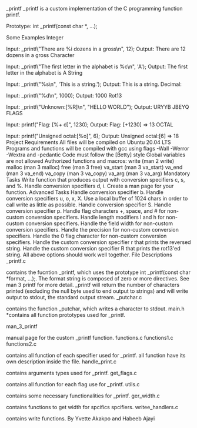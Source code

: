 _printf _printf is a custom implementation of the C programming function printf.

Prototype: int _printf(const char *, ...);

Some Examples Integer

Input: _printf("There are %i dozens in a gross\n", 12); Output: There are 12 dozens in a gross Character

Input: _printf("The first letter in the alphabet is %c\n", 'A'); Output: The first letter in the alphabet is A String

Input: _printf("%s\n", 'This is a string.'); Output: This is a string. Decimal:

Input: _printf("%d\n", 1000); Output: 1000 Rot13

Input: _printf("Unknown:[%R]\n", "HELLO WORLD"); Output: URYYB JBEYQ FLAGS

Input: printf("Flag: [%+ d]", 1230); Output: Flag: [+1230] => 13 OCTAL

Input: printf("Unsigned octal:[%o]", 6); Output: Unsigned octal:[6] => 18 Project Requirements All files will be compiled on Ubuntu 20.04 LTS Programs and functions will be compiled with gcc using flags -Wall -Werror -Wextra and -pedantic Code must follow the [Betty] style Global variables are not allowed Authorized functions and macros: write (man 2 write) malloc (man 3 malloc) free (man 3 free) va_start (man 3 va_start) va_end (man 3 va_end) va_copy (man 3 va_copy) va_arg (man 3 va_arg) Mandatory Tasks Write function that produces output with conversion specifiers c, s, and %. Handle conversion specifiers d, i. Create a man page for your function. Advanced Tasks Handle conversion specifier b. Handle conversion specifiers u, o, x, X. Use a local buffer of 1024 chars in order to call write as little as possible. Handle conversion specifier S. Handle conversion specifier p. Handle flag characters +, space, and # for non-custom conversion specifiers. Handle length modifiers l and h for non-custom conversion specifiers. Handle the field width for non-custom conversion specifiers. Handle the precision for non-custom conversion specifiers. Handle the 0 flag character for non-custom conversion specifiers. Handle the custom conversion specifier r that prints the reversed string. Handle the custom conversion specifier R that prints the rot13'ed string. All above options should work well together. File Descriptions _printf.c

contains the fucntion _printf, which uses the prototype int _printf(const char *format, ...);. The format string is composed of zero or more directives. See man 3 printf for more detail. _printf will return the number of characters printed (excluding the null byte used to end output to strings) and will write output to stdout, the standard output stream. _putchar.c

contains the function _putchar, which writes a character to stdout. main.h *contains all function prototypes used for _printf.

man_3_printf

manual page for the custom _printf function. functions.c functions1.c functions2.c

contains all function of each specifier used for _printf. all function have its own description inside the file. handle_print.c

contains arguments types used for _printf. get_flags.c

contains all function for each flag use for _printf. utils.c

contains some necessary functionalities for _printf. ger_width.c

contains functions to get width for spcifics spcifiers. writee_handlers.c

contains write functions.
 By Yvette Akakpo and Habeeb Ajayi
